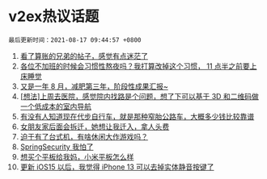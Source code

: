 # v2ex热议话题

`最后更新时间：2021-08-17 09:44:57 +0800`

1. [看了算账的兄弟的帖子，感觉有点迷茫了](https://www.v2ex.com/t/796031)
1. [各位不加班的时候会习惯性熬夜吗？我打算改掉这个习惯， 11 点半之前要上床睡觉](https://www.v2ex.com/t/796011)
1. [又是一年 8 月，减肥第三年，阶段性成果汇报~](https://www.v2ex.com/t/796105)
1. [[想法]上周去医院，感觉院内找路是个问题，想了下可以基于 3D 和二维码做一个低成本的室内导航](https://www.v2ex.com/t/795987)
1. [有没有人知道现在代步自行车，就是那种窄胎公路车，大概多少钱比较靠谱](https://www.v2ex.com/t/796033)
1. [女朋友家后面会拆迁，她想让我迁入，拿人头费](https://www.v2ex.com/t/796087)
1. [迫于有了台式机，有啥休闲大作游戏吗？](https://www.v2ex.com/t/796177)
1. [SpringSecurity 我怕了](https://www.v2ex.com/t/796071)
1. [想买个平板给我妈，小米平板怎么样](https://www.v2ex.com/t/796045)
1. [更新 iOS15 以后，我觉得 iPhone 13 可以去掉实体静音按键了](https://www.v2ex.com/t/796046)


